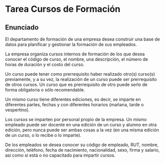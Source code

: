 # Tarea Cursos de Formación

## Enunciado

El departamento de formación de una empresa desea construir una base de datos para planificar y gestionar la formación de sus empleados.

La empresa organiza cursos internos de formación de los que desea conocer el código de curso, el nombre, una descripción, el número de horas de duración y el costo del curso.

Un curso puede tener como prerrequisito haber realizado otro(s) curso(s) previamente, y a su vez, la realización de un curso puede ser prerrequisito de otros cursos. Un curso que es prerrequisito de otro puede serlo de forma obligatoria o sólo recomendable.

Un mismo curso tiene diferentes ediciones, es decir, se imparte en diferentes partes, fechas y con diferentes horarios (mañana, tarde o vespertino).

Los cursos se imparten por personal propio de la empresa. Un mismo empleado puede ser docente en una edición de un curso y alumno en otra edición, pero nunca puede ser ambas cosas a la vez (en una misma edición de un curso, o lo recibe o lo imparte).

De los empleados se desea conocer su código de empleado, RUT, nombre, dirección, teléfono, fecha de nacimiento, nacionalidad, sexo, firma y salario, así como si está o no capacitado para impartir cursos.